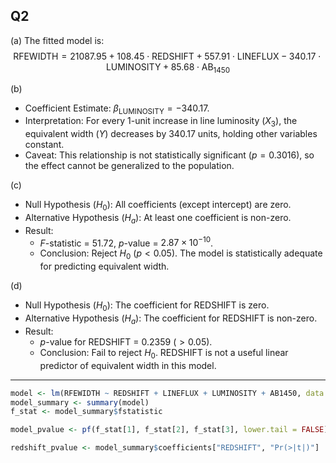 ## Q2

(a)
The fitted model is:  
$$
\text{RFEWIDTH} = 21087.95 + 108.45 \cdot \text{REDSHIFT} + 557.91 \cdot \text{LINEFLUX} - 340.17 \cdot \text{LUMINOSITY} + 85.68 \cdot \text{AB}_{1450}
$$

(b)
- Coefficient Estimate: $\beta_{\text{LUMINOSITY}} = -340.17$.  
- Interpretation: For every 1-unit increase in line luminosity ($X_3$), the equivalent width ($Y$) decreases by 340.17 units, holding other variables constant.  
- Caveat: This relationship is not statistically significant ($p = 0.3016$), so the effect cannot be generalized to the population.  


(c)
- Null Hypothesis ($H_0$): All coefficients (except intercept) are zero.  
- Alternative Hypothesis ($H_a$): At least one coefficient is non-zero.  
- Result:  
  - $F$-statistic = 51.72, $p$-value = $2.87 \times 10^{-10}$.  
  - Conclusion: Reject $H_0$ ($p < 0.05$). The model is statistically adequate for predicting equivalent width.  


(d)
- Null Hypothesis ($H_0$): The coefficient for REDSHIFT is zero.  
- Alternative Hypothesis ($H_a$): The coefficient for REDSHIFT is non-zero.  
- Result:  
  - $p$-value for REDSHIFT = 0.2359 ($> 0.05$).  
  - Conclusion: Fail to reject $H_0$. REDSHIFT is not a useful linear predictor of equivalent width in this model.  

--- 
```R
model <- lm(RFEWIDTH ~ REDSHIFT + LINEFLUX + LUMINOSITY + AB1450, data = quasar)
model_summary <- summary(model)
f_stat <- model_summary$fstatistic

model_pvalue <- pf(f_stat[1], f_stat[2], f_stat[3], lower.tail = FALSE)

redshift_pvalue <- model_summary$coefficients["REDSHIFT", "Pr(>|t|)"]
```